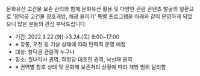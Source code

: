 문화유산 고건물 보존 관리와 함께 문화유산 활용 및 다양한 관람 콘텐츠 발굴의 일환으로 '창덕궁 고건물 창호개방, 채광 들이기' 특별 프로그램을 아래와 같이 운영하게 되었으니 많은 분들의 관심 부탁드립니다.
- 기간: 2022.3.22.(화)→3.24.(목) 9:00~17:00
- ※ 강풍, 우천 등 기상 상태에 따라 탄력적 운영 예정
- 대상: 창덕궁 관람객 누구나
- 장소: 궐내각사 권역, 희정당⋅대조전 권역, 낙선재 권역
- ※ 권역별 창호 상태 및 문화재 보존처리 상황에 따라 개방 범위 달리함